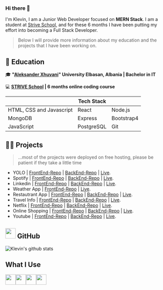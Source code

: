 ### Hi there 👋

I'm Klevin, I am a Junior Web Developer focused on **MERN Stack**. I am a student at [Strive School](https://strive.school/), and for these 6 months I have been putting my effort into becoming a Full Stack Developer.

> Below I will provide more information about my education and the projects that I have been working on.


## :school: Education
:mortar_board: <strong>"[Aleksander Xhuvani](https://www.uniel.edu.al/)" University Elbasan, Albania | Bachelor in IT</strong>
        
:computer: <strong>[STRIVE School](https://strive.school/) | 6 months online coding course </strong>

|                |Tech Stack                          |                         |
|----------------|-------------------------------|-----------------------------|
|HTML, CSS and Javascript|React            |Node.js            |
|MongoDB          |Express            |Bootstrap4            |
|JavaScript          |PostgreSQL|Git|

## :man_technologist: Projects

> ...most of the projects were deployed on free hosting, please be patient if they take a little time

- YOLO | [FrontEnd-Repo](https://github.com/klevinb/Solo_Capstone_FE) | [BackEnd-Repo](https://github.com/klevinb/Solo_Capstone_BE) | [Live](https://yolowebsitefe.herokuapp.com/).
- Spotify | [FrontEnd-Repo](https://github.com/klevinb/Spotify_FE) | [BackEnd-Repo](https://github.com/klevinb/Spotify_Backend) | [Live](https://fakespotify.herokuapp.com/).
- Linkedin | [FrontEnd-Repo](https://github.com/klevinb/LinkedinBackend_TBW_FE) | [BackEnd-Repo](https://github.com/klevinb/LinkedinBackend_TBW_AUTH) | [Live](https://linkedinfakefe.herokuapp.com/).
- Weather App | [FrontEnd-Repo](https://github.com/klevinb/STRIVE_M7_Redux/tree/master/day10_weather_app) | [Live]().
- Restautrant App | [FrontEnd-Repo]() | [BackEnd-Repo]() | [Live]().
- Travel Info | [FrontEnd-Repo]() | [BackEnd-Repo]() | [Live]().
- Netflix | [FrontEnd-Repo]() | [BackEnd-Repo]() | [Live]().
- Online Shopping | [FrontEnd-Repo]() | [BackEnd-Repo]() | [Live]().
- Youtube | [FrontEnd-Repo]() | [BackEnd-Repo]() | [Live]().


## <img height="32" width="32" src="https://simpleicons.org/icons/github.svg" /> GitHub
![Klevin's github stats](https://github-readme-stats.vercel.app/api?username=klevinb&count_private=true&hide=issues,prs&show_icons=true&theme=vue&bg_color=white)

## What I Use
<div style="display:flex;">
  <img height="32" width="32" src="https://simpleicons.org/icons/javascript.svg" />
  <img height="32" width="32" src="https://simpleicons.org/icons/mongodb.svg" />
  <img height="32" width="32" src="https://simpleicons.org/icons/node-dot-js.svg" />
  <img height="32" width="32" src="https://simpleicons.org/icons/react.svg" />
</div>
